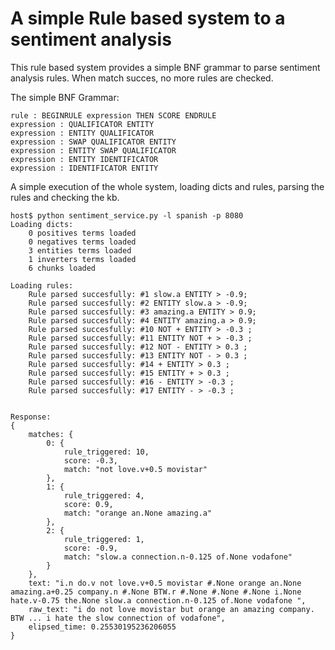 A simple Rule based system to a sentiment analysis
=============================

This rule based system provides a simple BNF grammar to parse sentiment analysis rules.
When match succes, no more rules are checked.

The simple BNF Grammar:
```
rule : BEGINRULE expression THEN SCORE ENDRULE
expression : QUALIFICATOR ENTITY
expression : ENTITY QUALIFICATOR
expression : SWAP QUALIFICATOR ENTITY
expression : ENTITY SWAP QUALIFICATOR
expression : ENTITY IDENTIFICATOR
expression : IDENTIFICATOR ENTITY
```

A simple execution of the whole system, loading dicts and rules, parsing the rules and checking the kb.
```
host$ python sentiment_service.py -l spanish -p 8080
Loading dicts:
	0 positives terms loaded
	0 negatives terms loaded
	3 entities terms loaded
	1 inverters terms loaded
	6 chunks loaded

Loading rules:
	Rule parsed succesfully: #1 slow.a ENTITY > -0.9;
	Rule parsed succesfully: #2 ENTITY slow.a > -0.9;
	Rule parsed succesfully: #3 amazing.a ENTITY > 0.9;
	Rule parsed succesfully: #4 ENTITY amazing.a > 0.9;
	Rule parsed succesfully: #10 NOT + ENTITY > -0.3 ;
	Rule parsed succesfully: #11 ENTITY NOT + > -0.3 ;
	Rule parsed succesfully: #12 NOT - ENTITY > 0.3 ;
	Rule parsed succesfully: #13 ENTITY NOT - > 0.3 ;
	Rule parsed succesfully: #14 + ENTITY > 0.3 ;
	Rule parsed succesfully: #15 ENTITY + > 0.3 ;
	Rule parsed succesfully: #16 - ENTITY > -0.3 ;
	Rule parsed succesfully: #17 ENTITY - > -0.3 ;


Response:
{
	matches: {
		0: {
			rule_triggered: 10,
			score: -0.3,
			match: "not love.v+0.5 movistar"
		},
		1: {
			rule_triggered: 4,
			score: 0.9,
			match: "orange an.None amazing.a"
		},
		2: {
			rule_triggered: 1,
			score: -0.9,
			match: "slow.a connection.n-0.125 of.None vodafone"
		}
	},
	text: "i.n do.v not love.v+0.5 movistar #.None orange an.None amazing.a+0.25 company.n #.None BTW.r #.None #.None #.None i.None hate.v-0.75 the.None slow.a connection.n-0.125 of.None vodafone ",
	raw_text: "i do not love movistar but orange an amazing company. BTW ... i hate the slow connection of vodafone",
	elipsed_time: 0.25530195236206055
}

```

